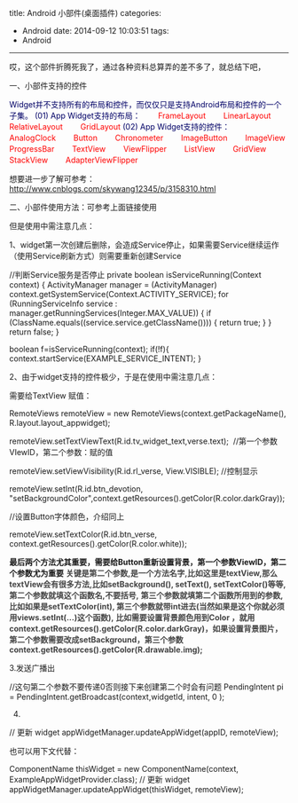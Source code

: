 title: Android 小部件(桌面插件)
categories:
  - Android
date: 2014-09-12 10:03:51
tags:
  - Android
---

哎，这个部件折腾死我了，通过各种资料总算弄的差不多了，就总结下吧，

一、小部件支持的控件

<span style="color: #000066;">Widget并不支持所有的布局和控件，而仅仅只是支持Android布局和控件的一个子集。</span>
<span style="color: #000066;">(01) App Widget支持的布局：</span>
<span style="color: #ff0000;">　　FrameLayout</span>
<span style="color: #ff0000;">　　LinearLayout</span>
<span style="color: #ff0000;">　　RelativeLayout</span>
<span style="color: #ff0000;">　　GridLayout</span>
<span style="color: #000066;">(02) App Widget支持的控件：</span>
<span style="color: #ff0000;">　　AnalogClock</span>
<span style="color: #ff0000;">　　Button</span>
<span style="color: #ff0000;">　　Chronometer</span>
<span style="color: #ff0000;">　　ImageButton</span>
<span style="color: #ff0000;">　　ImageView</span>
<span style="color: #ff0000;">　　ProgressBar</span>
<span style="color: #ff0000;">　　TextView</span>
<span style="color: #ff0000;">　　ViewFlipper</span>
<span style="color: #ff0000;">　　ListView</span>
<span style="color: #ff0000;">　　GridView</span>
<span style="color: #ff0000;">　　StackView</span>
<span style="color: #ff0000;">　　AdapterViewFlipper</span>

想要进一步了解可参考：http://www.cnblogs.com/skywang12345/p/3158310.html

二、小部件使用方法：可参考上面链接使用

但是使用中需注意几点：

1、widget第一次创建后删除，会造成Service停止，如果需要Service继续运作（使用Service刷新方式）则需要重新创建Service

//判断Service服务是否停止
private boolean isServiceRunning(Context context) {
ActivityManager manager = (ActivityManager) context.getSystemService(Context.ACTIVITY_SERVICE);
for (RunningServiceInfo service : manager.getRunningServices(Integer.MAX_VALUE)) {
if (ClassName.equals((service.service.getClassName()))) {
return true;
}
}
return false;
}

boolean f=isServiceRunning(context);
if(!f){
context.startService(EXAMPLE_SERVICE_INTENT);
}

2、由于widget支持的控件极少，于是在使用中需注意几点：

需要给TextView 赋值：

RemoteViews remoteView = new RemoteViews(context.getPackageName(), R.layout.layout_appwidget);

remoteView.setTextViewText(R.id.tv_widget_text,verse.text);  //第一个参数VIewID，第二个参数：赋的值

remoteView.setViewVisibility(R.id.rl_verse, View.VISIBLE); //控制显示

remoteView.setInt(R.id.btn_devotion, "setBackgroundColor",context.getResources().getColor(R.color.darkGray));

//设置Button字体颜色，介绍同上

remoteView.setTextColor(R.id.btn_verse, context.getResources().getColor(R.color.white));

**最后两个方法尤其重要，需要给Button重新设置背景，第一个参数ViewID，第二个参数尤为重要**
**<span style="color: #444444;">关键是第二个参数,是一个方法名字,比如这里是textView,那么textView会有很多方法,比如setBackground(), setText(), setTextColor()等等,第二个参数就填这个函数名,不要括号,</span>**
**<span style="color: #444444;">第三个参数就填第二个函数所用到的参数,比如如果是setTextColor(int), 第三个参数就带int进去(当然如果是这个你就必须用views.setInt(...)这个函数),</span>**
**<span style="color: #444444;">比如需要设置背景颜色用到Color ，就用context.getResources().getColor(R.color.darkGray)，如果设置背景图片，第二个参数需要改成setBackground，第三个参数context.getResources().getColor(R.drawable.img);</span>**

3.发送广播出

//这句第二个参数不要传递0否则接下来创建第二个时会有问题
PendingIntent pi = PendingIntent.getBroadcast(context,widgetId, intent, 0 );

4.

// 更新 widget
appWidgetManager.updateAppWidget(appID, remoteView);

也可以用下文代替：

ComponentName thisWidget = new ComponentName(context, ExampleAppWidgetProvider.class);
// 更新 widget
appWidgetManager.updateAppWidget(thisWidget, remoteView);

&nbsp;